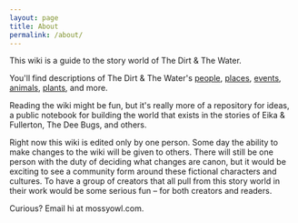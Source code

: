 ```yaml
---
layout: page
title: About
permalink: /about/
---
```


This wiki is a guide to the story world of The Dirt & The Water.

You'll find descriptions of The Dirt & The Water's [people](/people), [places](/places), [events](/events), [animals](/fauna), [plants](/flora), and more.

Reading the wiki might be fun, but it's really more of a repository for ideas, a public notebook for building the world that exists in the stories of Eika & Fullerton, The Dee Bugs, and others.

Right now this wiki is edited only by one person. Some day the ability to make changes to the wiki will be given to others. There will still be one person with the duty of deciding what changes are canon, but it would be exciting to see a community form around these fictional characters and cultures. To have a group of creators that all pull from this story world in their work would be some serious fun – for both creators and readers.

Curious? Email hi at mossyowl.com.